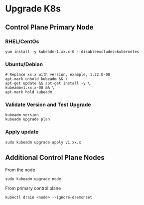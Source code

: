 # Upgrade K8s

## Control Plane Primary Node

### RHEL/CentOs
```
yum install -y kubeadm-1.xx.x-0 --disableexcludes=kubernetes
```
### Ubuntu/Debian
```
# Replace xx.x with version, example, 1.22.0-00
apt-mark unhold kubeadm && \
apt-get update && apt-get install -y \
kubeadm=1.xx.x-00 && \
apt-mark hold kubeadm
```

### Validate Version and Test Upgrade
```
kubeadm version
kubeadm upgrade plan
```

### Apply update
```
sudo kubeadm upgrade apply v1.xx.x
```


## Additional Control Plane Nodes
From the node
```
sudo kubeadm upgrade node
```

From primary control plane
```
kubectl drain <node> --ignore-daemonset
```
